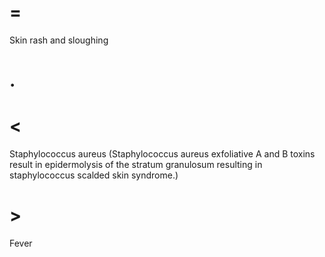 # =

Skin rash and sloughing

# .

# <

Staphylococcus aureus (Staphylococcus aureus exfoliative A and B toxins result in epidermolysis of the stratum granulosum resulting in staphylococcus scalded skin syndrome.)

# >

Fever
